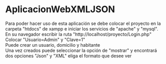 # AplicacionWebXMLJSON

Para poder hacer uso de esta aplicación se debe colocar el proyecto en la carpeta "htdocs" de xampp e iniciar los servicios de "apache" y "mysql". <br>
En su navegador escribir la ruta "http://localhost/proyecto/Login.php"<br>
Colocar "Usuario=Admin" y "Clave=1"<br>
Puede crear un usuario, domicilio y habitante<br>
Una vez creados puede seleccionar la opción de "mostrar" y encontrará dos opciones "Json" y "XML" eliga el formato que desee ver<br>
